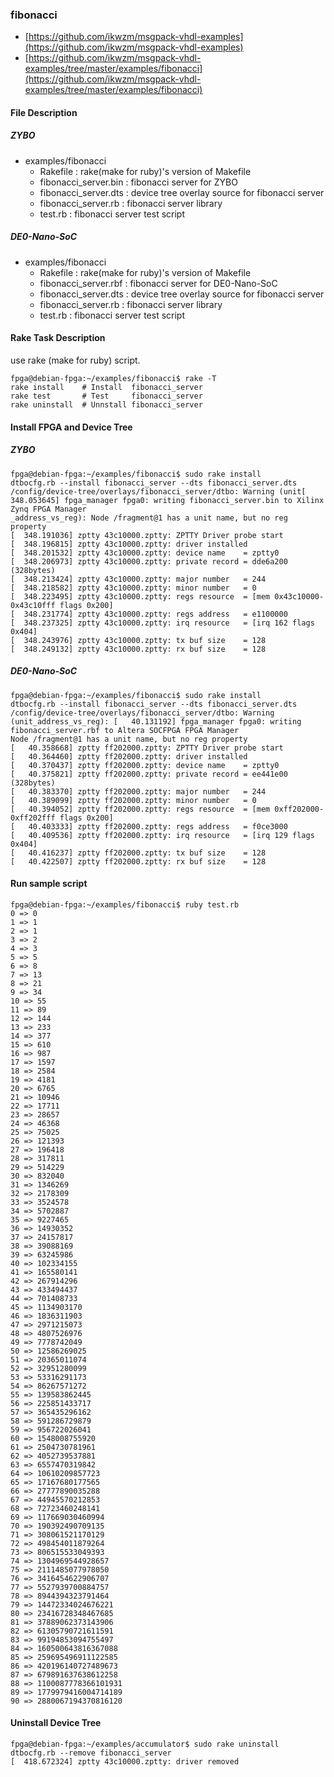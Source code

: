 ### fibonacci

- [https://github.com/ikwzm/msgpack-vhdl-examples](https://github.com/ikwzm/msgpack-vhdl-examples)
- [https://github.com/ikwzm/msgpack-vhdl-examples/tree/master/examples/fibonacci](https://github.com/ikwzm/msgpack-vhdl-examples/tree/master/examples/fibonacci)

#### File Description

##### ZYBO

 * examples/fibonacci
   + Rakefile                : rake(make for ruby)'s version of Makefile
   + fibonacci_server.bin    : fibonacci server for ZYBO
   + fibonacci_server.dts    : device tree overlay source for fibonacci server
   + fibonacci_server.rb     : fibonacci server library
   + test.rb                 : fibonacci server test script

##### DE0-Nano-SoC

 * examples/fibonacci
   + Rakefile                : rake(make for ruby)'s version of Makefile
   + fibonacci_server.rbf    : fibonacci server for DE0-Nano-SoC
   + fibonacci_server.dts    : device tree overlay source for fibonacci server
   + fibonacci_server.rb     : fibonacci server library
   + test.rb                 : fibonacci server test script

#### Rake Task Description

use rake (make for ruby) script.

```
fpga@debian-fpga:~/examples/fibonacci$ rake -T
rake install    # Install  fibonacci_server
rake test       # Test     fibonacci_server
rake uninstall  # Unnstall fibonacci_server
```

#### Install FPGA and Device Tree

##### ZYBO

```
fpga@debian-fpga:~/examples/fibonacci$ sudo rake install
dtbocfg.rb --install fibonacci_server --dts fibonacci_server.dts
/config/device-tree/overlays/fibonacci_server/dtbo: Warning (unit[  348.053645] fpga_manager fpga0: writing fibonacci_server.bin to Xilinx Zynq FPGA Manager
_address_vs_reg): Node /fragment@1 has a unit name, but no reg property
[  348.191036] zptty 43c10000.zptty: ZPTTY Driver probe start
[  348.196815] zptty 43c10000.zptty: driver installed
[  348.201532] zptty 43c10000.zptty: device name    = zptty0
[  348.206973] zptty 43c10000.zptty: private record = dde6a200 (328bytes)
[  348.213424] zptty 43c10000.zptty: major number   = 244
[  348.218582] zptty 43c10000.zptty: minor number   = 0
[  348.223495] zptty 43c10000.zptty: regs resource  = [mem 0x43c10000-0x43c10fff flags 0x200]
[  348.231774] zptty 43c10000.zptty: regs address   = e1100000
[  348.237325] zptty 43c10000.zptty: irq resource   = [irq 162 flags 0x404]
[  348.243976] zptty 43c10000.zptty: tx buf size    = 128
[  348.249132] zptty 43c10000.zptty: rx buf size    = 128
```

##### DE0-Nano-SoC

```
fpga@debian-fpga:~/examples/fibonacci$ sudo rake install
dtbocfg.rb --install fibonacci_server --dts fibonacci_server.dts
/config/device-tree/overlays/fibonacci_server/dtbo: Warning (unit_address_vs_reg): [   40.131192] fpga_manager fpga0: writing fibonacci_server.rbf to Altera SOCFPGA FPGA Manager
Node /fragment@1 has a unit name, but no reg property
[   40.358668] zptty ff202000.zptty: ZPTTY Driver probe start
[   40.364460] zptty ff202000.zptty: driver installed
[   40.370437] zptty ff202000.zptty: device name    = zptty0
[   40.375821] zptty ff202000.zptty: private record = ee441e00 (328bytes)
[   40.383370] zptty ff202000.zptty: major number   = 244
[   40.389099] zptty ff202000.zptty: minor number   = 0
[   40.394052] zptty ff202000.zptty: regs resource  = [mem 0xff202000-0xff202fff flags 0x200]
[   40.403333] zptty ff202000.zptty: regs address   = f0ce3000
[   40.409536] zptty ff202000.zptty: irq resource   = [irq 129 flags 0x404]
[   40.416237] zptty ff202000.zptty: tx buf size    = 128
[   40.422507] zptty ff202000.zptty: rx buf size    = 128
```


#### Run sample script

```
fpga@debian-fpga:~/examples/fibonacci$ ruby test.rb
0 => 0
1 => 1
2 => 1
3 => 2
4 => 3
5 => 5
6 => 8
7 => 13
8 => 21
9 => 34
10 => 55
11 => 89
12 => 144
13 => 233
14 => 377
15 => 610
16 => 987
17 => 1597
18 => 2584
19 => 4181
20 => 6765
21 => 10946
22 => 17711
23 => 28657
24 => 46368
25 => 75025
26 => 121393
27 => 196418
28 => 317811
29 => 514229
30 => 832040
31 => 1346269
32 => 2178309
33 => 3524578
34 => 5702887
35 => 9227465
36 => 14930352
37 => 24157817
38 => 39088169
39 => 63245986
40 => 102334155
41 => 165580141
42 => 267914296
43 => 433494437
44 => 701408733
45 => 1134903170
46 => 1836311903
47 => 2971215073
48 => 4807526976
49 => 7778742049
50 => 12586269025
51 => 20365011074
52 => 32951280099
53 => 53316291173
54 => 86267571272
55 => 139583862445
56 => 225851433717
57 => 365435296162
58 => 591286729879
59 => 956722026041
60 => 1548008755920
61 => 2504730781961
62 => 4052739537881
63 => 6557470319842
64 => 10610209857723
65 => 17167680177565
66 => 27777890035288
67 => 44945570212853
68 => 72723460248141
69 => 117669030460994
70 => 190392490709135
71 => 308061521170129
72 => 498454011879264
73 => 806515533049393
74 => 1304969544928657
75 => 2111485077978050
76 => 3416454622906707
77 => 5527939700884757
78 => 8944394323791464
79 => 14472334024676221
80 => 23416728348467685
81 => 37889062373143906
82 => 61305790721611591
83 => 99194853094755497
84 => 160500643816367088
85 => 259695496911122585
86 => 420196140727489673
87 => 679891637638612258
88 => 1100087778366101931
89 => 1779979416004714189
90 => 2880067194370816120
```

#### Uninstall Device Tree

```
fpga@debian-fpga:~/examples/accumulator$ sudo rake uninstall
dtbocfg.rb --remove fibonacci_server
[  418.672324] zptty 43c10000.zptty: driver removed
```


